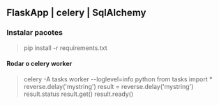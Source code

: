 ## FlaskApp | celery | SqlAlchemy

### Instalar pacotes
> pip install -r requirements.txt



#### Rodar o celery worker 
> celery -A tasks worker --loglevel=info
> python
> from tasks import *
> reverse.delay('mystring')
> result = reverse.delay('mystring')
> result.status
> result.get()
> result.ready()
